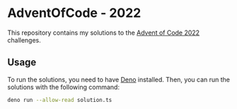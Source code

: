 # AdventOfCode - 2022

This repository contains my solutions to the [Advent of Code 2022](https://adventofcode.com/2022) challenges.

## Usage

To run the solutions, you need to have [Deno](https://deno.land/manual@v1.28.3/getting_started/installation) installed. Then, you can run the solutions with the following command:

```bash
deno run --allow-read solution.ts
```
